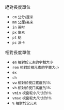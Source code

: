 絕對長度單位
- `cm` <small>公分/厘米</small>
- `mm` <small>公厘/毫米</small>
- `in` <small>英吋</small>
- `px` <small>像素</small>
- `pt` <small>點</small>
- `pc` <small>派卡</small>

相對長度單位
- `em` <small>相對於元素的字體大小</small>
- `rem` <small>相對於根元素的字體大小</small>
- `ex`
- `ch`
- `vw` <small>相對於視口寬度的1%</small>
- `vh` <small>相對於視口高度的1%</small>
- `vmin` <small>視窗較小尺寸的1%</small>
- `vmax` <small>視窗較大尺寸的1%</small>
- `%` <small>相對於父元素</small>